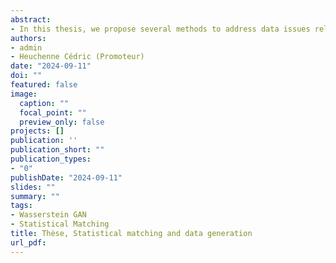 ```yaml
---
abstract: 
- In this thesis, we propose several methods to address data issues related to the Beamm project. The core of this project is to develop a tax-benefit microsimulation model for Belgium accessible online, requiring intensive data handling. Our challenges consist in creating a unified data set containing variables from different surveys and developing a completely synthetic database for the online development of the Beamm platform. In Chapters 2 and 3, we introduce various approaches to perform statistical matching using machine learning techniques such as Kernel Canonical Correlation Analysis (KCCA), Super-Organizing Map (Super-OM), Autoencoder-Canonical Correlation Analysis (A-CCA) and Multi-output Multilayer Perceptron (MMLP). We include sampling weights in all the methodologies. Moreover, we present a two-step approach to handle data sets containing both categorical and continuous variables, and to address inconsistencies between categorical variables. We have seen that the proposed methodologies can be competitive, especially with KCCA and A-CCA, which combine the distinct advantages of the results obtained with both hot-deck and regression-based methods. In Chapter 4, we employ a range of data generation approaches utilizing various advancements in the Wasserstein Generative Adversarial Network (WGAN) literature. Our algorithms have been adjusted to account for sampling weights, and a new metric based on Support Vector Data Description (SVDD) has been introduced to assess the quality of the generated data. This measure indicates the relative difference between two radii, making it useful for practitioners who have access to a percentage of deviation of the synthetic data compared to the original data. Through our experiments, it became evident that methods employing gradient penalty and sampling weights produced the most favorable outcomes across a spectrum of metrics.
authors:
- admin
- Heuchenne Cédric (Promoteur)
date: "2024-09-11"
doi: ""
featured: false
image:
  caption: ""
  focal_point: ""
  preview_only: false
projects: []
publication: ''
publication_short: ""
publication_types:
- "0"
publishDate: "2024-09-11"
slides: ""
summary: ""
tags:
- Wasserstein GAN
- Statistical Matching
title: Thèse, Statistical matching and data generation
url_pdf: 
---
```


